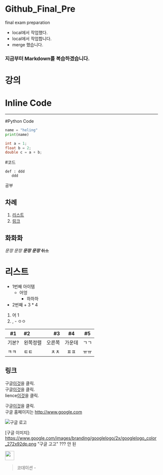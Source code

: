 # Github_Final_Pre
final exam preparation

- local에서 작업했다.
- local에서 작업합니다. 
- merge 했습니다.

### 지금부터 Markdown를 복습하겠습니다.  

강의  
=========  

# Inline Code

[//]: # (Python에서 `random`페키지에서 `randint` 함수를 사용하세요.)  
[//]: # "코드 이용하세요."  
[comment]: # (commt)


----------------------------

#Python Code

```python
name = "heling"
print(name)
```

```Java
int a = 1;
float b = 2;
double c = a + b;
```


#코드
   
    def : ddd
       ddd

공부  

## 차례
1. [리스트](#리스트)  
2. [링크](#링크)  

화화화  
---------
*문장* _문장_  **_문장_**  ***문장***  ~~취소~~ 

# 리스트  
- 1번째 아이템  
   - 어엉
      - 하하하
- 2번째  + 3 * 4   
1. 어     1  
3. ,     - ㅇㅇ  

| #1 | #2 | #3 | #4 | #5 |
|---------|:-----|---:|:----:|----|
|기본?|왼쪽정렬|오른쪽|가운데|ㄱㄱ|
|ㅋㅋ|ㅌㅌ|ㅊㅊ|ㅍㅍ|ㅠㅠ|

## 링크

구글[이것](http://www.google.com)을 클릭.  
구글[이것](http://www.google.com "google홈페이지")을 클릭.  
lience[이것](./LICENSE "github lience")을 클릭.  

구글[이것][구글]을 클릭.  
구글 홈페이지는 http://www.google.com 

[구글]: http://www.google.com

![구글 로고](https://www.google.com/images/branding/googlelogo/2x/googlelogo_color_272x92dp.png "구글공식 로고")

[구글 이미지]: https://www.google.com/images/branding/googlelogo/2x/googlelogo_color_272x92dp.png "구글 고고"  ??? 안 된

<img
src="https://www.google.com/images/branding/googlelogo/2x/googlelogo_color_272x92dp.png" width=30>

> 코데이션 - 
